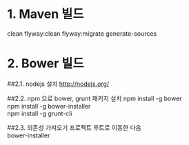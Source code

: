 # 1. Maven 빌드

clean flyway:clean flyway:migrate generate-sources

# 2. Bower 빌드

##2.1. nodejs 설치
http://nodejs.org/

##2.2. npm 으로 bower, grunt 패키지 설치
npm install -g bower  
npm install -g bower-installer  
npm install -g grunt-cli  

##2.3. 의존성 가져오기
프로젝트 루트로 이동한 다음  
bower-installer